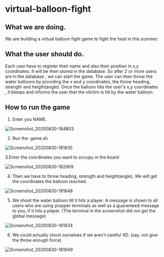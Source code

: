 # virtual-balloon-fight
## What we are doing.
We are building a virtual balloon fight game to fight the heat in this summer.
## What the user should do.
Each user have to register their name and also their position in x,y coordinates. It will be then stored in the database. 
So after 2 or more users are in the database , we can start the game.
The user can then throw the water balloons by providing the x and y coordinates, the throw heading, strength and height(angle).
Once the balloon hits the user's x,y coordinates , it bleeps and informs the user that the vitctim is hit by the water balloon.
## How to run the game
1. Enter you NAME.

![Screenshot_20200830-184803](https://user-images.githubusercontent.com/44509204/91660148-24e20980-eaf2-11ea-9538-dee2f2ca4faa.png)

2. Run the .game.sh

![Screenshot_20200830-181835](https://user-images.githubusercontent.com/44509204/91659621-84d6b100-eaee-11ea-80da-bb8097732a70.png)

3.Enter the coordinates you want to occupy in the board

![Screenshot_20200830-182909](https://user-images.githubusercontent.com/44509204/91659678-f6aefa80-eaee-11ea-969d-55a64ba6ee05.png)

4. Then we have to throw heading, strength and height(angle). We will get the coordinates the balloon reached.

![Screenshot_20200830-181848](https://user-images.githubusercontent.com/44509204/91659702-1c3c0400-eaef-11ea-9050-8b23c5240ca0.png)

5. We shoot the water balloon till it hits a player. A message is shown to all users who are using propper terminals as well as a guaranteed message to you, if it hits a player. (The terminal in the screenshot did not get the global message)

![Screenshot_20200830-181934](https://user-images.githubusercontent.com/44509204/91659812-e0ee0500-eaef-11ea-9d0a-cdb722f55e9a.png)

6. We could actually shoot ourselves if we aren't careful XD. (say, not give the throw enough force)

![Screenshot_20200830-181949](https://user-images.githubusercontent.com/44509204/91659861-172b8480-eaf0-11ea-9c36-8bf33511fd13.png)



